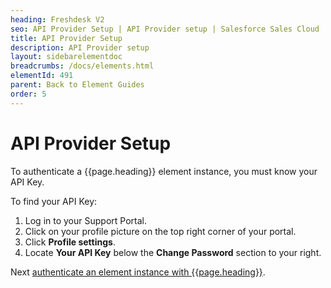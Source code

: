 ```yaml
---
heading: Freshdesk V2
seo: API Provider Setup | API Provider setup | Salesforce Sales Cloud | Cloud Elements API Docs
title: API Provider Setup
description: API Provider setup
layout: sidebarelementdoc
breadcrumbs: /docs/elements.html
elementId: 491
parent: Back to Element Guides
order: 5
---
```


# API Provider Setup

To authenticate a {{page.heading}} element instance, you must know your API Key.

To find your API Key:

1. Log in to your Support Portal.
2. Click on your profile picture on the top right corner of your portal.
3. Click **Profile settings**.
4. Locate **Your API Key** below the **Change Password** section to your right.

Next [authenticate an element instance with {{page.heading}}](authenticate.html).

